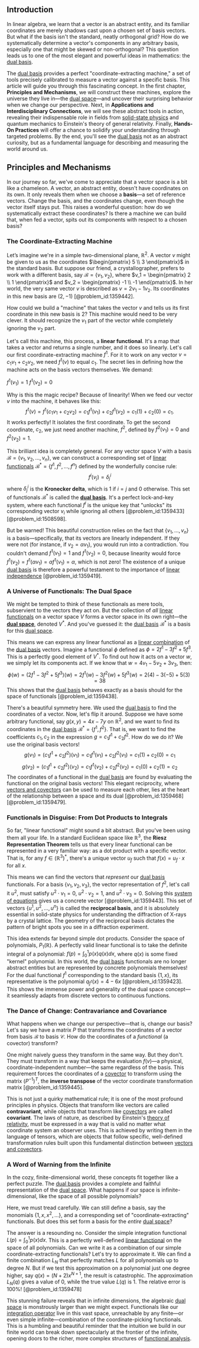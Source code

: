 ## Introduction
In linear algebra, we learn that a vector is an abstract entity, and its familiar coordinates are merely shadows cast upon a chosen set of basis vectors. But what if the basis isn't the standard, neatly orthogonal grid? How do we systematically determine a vector's components in any arbitrary basis, especially one that might be skewed or non-orthogonal? This question leads us to one of the most elegant and powerful ideas in mathematics: the [dual basis](@article_id:144582).

The [dual basis](@article_id:144582) provides a perfect "coordinate-extracting machine," a set of tools precisely calibrated to measure a vector against a specific basis. This article will guide you through this fascinating concept.
In the first chapter, **Principles and Mechanisms**, we will construct these machines, explore the universe they live in—the [dual space](@article_id:146451)—and uncover their surprising behavior when we change our perspective.
Next, in **Applications and Interdisciplinary Connections**, we will see these abstract tools in action, revealing their indispensable role in fields from [solid-state physics](@article_id:141767) and quantum mechanics to Einstein's theory of general relativity.
Finally, **Hands-On Practices** will offer a chance to solidify your understanding through targeted problems. By the end, you'll see the [dual basis](@article_id:144582) not as an abstract curiosity, but as a fundamental language for describing and measuring the world around us.

## Principles and Mechanisms

In our journey so far, we've come to appreciate that a vector space is a bit like a chameleon. A vector, an abstract entity, doesn't have coordinates on its own. It only reveals them when we choose a **basis**—a set of reference vectors. Change the basis, and the coordinates change, even though the vector itself stays put. This raises a wonderful question: how do we systematically extract these coordinates? Is there a machine we can build that, when fed a vector, spits out its components with respect to a chosen basis?

### The Coordinate-Extracting Machine

Let’s imagine we're in a simple two-dimensional plane, $\mathbb{R}^2$. A vector $v$ might be given to us as the coordinates $\begin{pmatrix} 5 \\ 3 \end{pmatrix}$ in the standard basis. But suppose our friend, a crystallographer, prefers to work with a different basis, say $\mathcal{B} = \{v_1, v_2\}$, where $v_1 = \begin{pmatrix} 2 \\ 1 \end{pmatrix}$ and $v_2 = \begin{pmatrix} -1 \\ -1 \end{pmatrix}$. In her world, the very same vector $v$ is described as $v = 2v_1 - 1v_2$. Its coordinates in this new basis are $(2, -1)$ [@problem_id:1359442].

How could we build a "machine" that takes the vector $v$ and tells us its first coordinate in this new basis is $2$? This machine would need to be very clever. It should recognize the $v_1$ part of the vector while completely ignoring the $v_2$ part.

Let's call this machine, this process, a **linear functional**. It's a map that takes a vector and returns a single number, and it does so linearly. Let's call our first coordinate-extracting machine $f^1$. For it to work on any vector $v = c_1 v_1 + c_2 v_2$, we need $f^1(v)$ to equal $c_1$. The secret lies in defining how the machine acts on the basis vectors themselves. We demand:

$f^1(v_1) = 1$
$f^1(v_2) = 0$

Why is this the magic recipe? Because of linearity! When we feed our vector $v$ into the machine, it behaves like this:
$$ f^1(v) = f^1(c_1 v_1 + c_2 v_2) = c_1 f^1(v_1) + c_2 f^1(v_2) = c_1(1) + c_2(0) = c_1. $$
It works perfectly! It isolates the first coordinate. To get the second coordinate, $c_2$, we just need another machine, $f^2$, defined by $f^2(v_1) = 0$ and $f^2(v_2) = 1$.

This brilliant idea is completely general. For any vector space $V$ with a basis $\mathcal{B} = \{v_1, v_2, \dots, v_n\}$, we can construct a corresponding set of [linear functionals](@article_id:275642) $\mathcal{B}^* = \{f^1, f^2, \dots, f^n\}$ defined by the wonderfully concise rule:
$$ f^i(v_j) = \delta^i_j $$
where $\delta^i_j$ is the **Kronecker delta**, which is 1 if $i=j$ and 0 otherwise. This set of functionals $\mathcal{B}^*$ is called the **[dual basis](@article_id:144582)**. It's a perfect lock-and-key system, where each functional $f^i$ is the unique key that "unlocks" its corresponding vector $v_i$ while ignoring all others [@problem_id:1359433] [@problem_id:1508598].

But be warned! This beautiful construction relies on the fact that $\{v_1, \dots, v_n\}$ is a basis—specifically, that its vectors are linearly independent. If they were not (for instance, if $v_2 = \alpha v_1$), you would run into a contradiction. You couldn't demand $f^1(v_1)=1$ and $f^1(v_2)=0$, because linearity would force $f^1(v_2) = f^1(\alpha v_1) = \alpha f^1(v_1) = \alpha$, which is not zero! The existence of a unique [dual basis](@article_id:144582) is therefore a powerful testament to the importance of [linear independence](@article_id:153265) [@problem_id:1359419].

### A Universe of Functionals: The Dual Space

We might be tempted to think of these functionals as mere tools, subservient to the vectors they act on. But the collection of *all* [linear functionals](@article_id:275642) on a vector space $V$ forms a vector space in its own right—the **[dual space](@article_id:146451)**, denoted $V^*$. And you've guessed it: the [dual basis](@article_id:144582) $\mathcal{B}^*$ is a basis for this [dual space](@article_id:146451).

This means we can express any linear functional as a [linear combination](@article_id:154597) of the [dual basis](@article_id:144582) vectors. Imagine a functional $\phi$ defined as $\phi = 2f^1 - 3f^2 + 5f^3$. This is a perfectly good element of $V^*$. To find out how it acts on a vector $w$, we simply let its components act. If we know that $w = 4v_1 - 5v_2 + 3v_3$, then:
$$ \phi(w) = (2f^1 - 3f^2 + 5f^3)(w) = 2f^1(w) - 3f^2(w) + 5f^3(w) = 2(4) - 3(-5) + 5(3) = 38 $$
This shows that the [dual basis](@article_id:144582) behaves exactly as a basis should for the space of functionals [@problem_id:1359438].

There's a beautiful symmetry here. We used the [dual basis](@article_id:144582) to find the coordinates of a vector. Now, let's flip it around. Suppose we have some arbitrary functional, say $g(x,y) = 4x - 7y$ on $\mathbb{R}^2$, and we want to find its coordinates in the [dual basis](@article_id:144582) $\mathcal{B}^* = \{f^1, f^2\}$. That is, we want to find the coefficients $c_1, c_2$ in the expression $g = c_1 f^1 + c_2 f^2$. How do we do it? We use the original basis vectors!
$$ g(v_1) = (c_1 f^1 + c_2 f^2)(v_1) = c_1 f^1(v_1) + c_2 f^2(v_1) = c_1(1) + c_2(0) = c_1 $$
$$ g(v_2) = (c_1 f^1 + c_2 f^2)(v_2) = c_1 f^1(v_2) + c_2 f^2(v_2) = c_1(0) + c_2(1) = c_2 $$
The coordinates of a functional in the [dual basis](@article_id:144582) are found by evaluating the functional on the original basis vectors! This elegant reciprocity, where [vectors and covectors](@article_id:180634) can be used to measure each other, lies at the heart of the relationship between a space and its dual [@problem_id:1359468] [@problem_id:1359479].

### Functionals in Disguise: From Dot Products to Integrals

So far, "linear functional" might sound a bit abstract. But you've been using them all your life. In a standard Euclidean space like $\mathbb{R}^3$, the **Riesz Representation Theorem** tells us that every linear functional can be represented in a very familiar way: as a dot product with a specific vector. That is, for any $f \in (\mathbb{R}^3)^*$, there's a unique vector $u_f$ such that $f(x) = u_f \cdot x$ for all $x$.

This means we can find the vectors that *represent* our [dual basis](@article_id:144582) functionals. For a basis $\{v_1, v_2, v_3\}$, the vector representation of $f^2$, let's call it $u^2$, must satisfy $u^2 \cdot v_1=0$, $u^2 \cdot v_2=1$, and $u^2 \cdot v_3=0$. Solving this [system of equations](@article_id:201334) gives us a concrete vector [@problem_id:1359443]. This set of vectors $\{u^1, u^2, \dots, u^n\}$ is called the **reciprocal basis**, and it is absolutely essential in solid-state physics for understanding the diffraction of X-rays by a crystal lattice. The geometry of the reciprocal basis dictates the pattern of bright spots you see in a diffraction experiment.

This idea extends far beyond simple dot products. Consider the space of polynomials, $P_1(\mathbb{R})$. A perfectly valid linear functional is to take the definite integral of a polynomial: $f(p) = \int_0^1 p(x)q(x)dx$, where $q(x)$ is some fixed "kernel" polynomial. In this world, the [dual basis](@article_id:144582) functionals are no longer abstract entities but are represented by concrete polynomials themselves! For the dual functional $f^1$ corresponding to the standard basis $\{1, x\}$, its representative is the polynomial $q_{f^1}(x) = 4 - 6x$ [@problem_id:1359423]. This shows the immense power and generality of the dual space concept—it seamlessly adapts from discrete vectors to continuous functions.

### The Dance of Change: Contravariance and Covariance

What happens when we change our perspective—that is, change our basis? Let's say we have a matrix $P$ that transforms the coordinates of a vector from basis $\mathcal{B}$ to basis $\mathcal{C}$. How do the coordinates of a *functional* (a covector) transform?

One might naively guess they transform in the same way. But they don't. They must transform in a way that keeps the evaluation $f(v)$—a physical, coordinate-independent number—the same regardless of the basis. This requirement forces the coordinates of a [covector](@article_id:149769) to transform using the matrix $(P^{-1})^T$, the **inverse transpose** of the vector coordinate transformation matrix [@problem_id:1359445].

This is not just a quirky mathematical rule; it is one of the most profound principles in physics. Objects that transform like vectors are called **contravariant**, while objects that transform like [covectors](@article_id:157233) are called **covariant**. The laws of nature, as described by Einstein's [theory of relativity](@article_id:181829), must be expressed in a way that is valid no matter what coordinate system an observer uses. This is achieved by writing them in the language of tensors, which are objects that follow specific, well-defined transformation rules built upon this fundamental distinction between [vectors and covectors](@article_id:180634).

### A Word of Warning from the Infinite

In the cozy, finite-dimensional world, these concepts fit together like a perfect puzzle. The [dual basis](@article_id:144582) provides a complete and faithful representation of the [dual space](@article_id:146451). What happens if our space is infinite-dimensional, like the space of all possible polynomials?

Here, we must tread carefully. We can still define a basis, say the monomials $\{1, x, x^2, \dots\}$, and a corresponding set of "coordinate-extracting" functionals. But does this set form a basis for the *entire* [dual space](@article_id:146451)?

The answer is a resounding no. Consider the simple integration functional $L(p) = \int_0^1 p(x) dx$. This is a perfectly well-defined [linear functional](@article_id:144390) on the space of all polynomials. Can we write it as a combination of our simple coordinate-extracting functionals? Let's try to approximate it. We can find a finite combination $L_N$ that perfectly matches $L$ for all polynomials up to degree $N$. But if we test this approximation on a polynomial just one degree higher, say $q(x) = (N+2)x^{N+1}$, the result is catastrophic. The approximation $L_N(q)$ gives a value of 0, while the true value $L(q)$ is 1. The relative error is 100%! [@problem_id:1359478]

This stunning failure reveals that in infinite dimensions, the algebraic [dual space](@article_id:146451) is monstrously larger than we might expect. Functionals like our [integration operator](@article_id:271761) live in this vast space, unreachable by any finite—or even simple infinite—combination of the coordinate-picking functionals. This is a humbling and beautiful reminder that the intuition we build in our finite world can break down spectacularly at the frontier of the infinite, opening doors to the richer, more complex structures of [functional analysis](@article_id:145726).